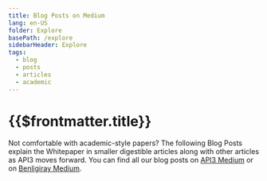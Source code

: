 ```yaml
---
title: Blog Posts on Medium
lang: en-US
folder: Explore
basePath: /explore
sidebarHeader: Explore
tags:
  - blog
  - posts
  - articles
  - academic
---
```


# {{$frontmatter.title}}

Not comfortable with academic-style papers? The following Blog Posts explain the
Whitepaper in smaller digestible articles along with other articles as API3
moves forward. You can find all our blog posts on
[API3 Medium](https://medium.com/api3) or on
[Benligiray Medium](https://bbenligiray.medium.com).

<BlogPosts/>
